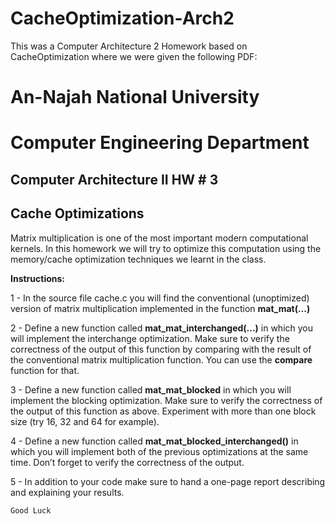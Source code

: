 # CacheOptimization-Arch2
This was a Computer Architecture 2 Homework based on CacheOptimization where we were given the following PDF:
<p align="justify">

# An-Najah	National	University

# Computer	Engineering	Department

## Computer	Architecture II HW	# 3	

## Cache	Optimizations

Matrix multiplication is one of the most important modern computational kernels. In this homework we
will try to optimize this computation using the memory/cache optimization techniques we learnt in the
class.

**Instructions:**

1 - In the source file cache.c you will find the conventional (unoptimized) version of matrix
multiplication implemented in the function **mat_mat(...)**

2 - Define a new function called **mat_mat_interchanged(...)** in which you will implement the
interchange optimization. Make sure to verify the correctness of the output of this function by
comparing with the result of the conventional matrix multiplication function. You can use the **compare**
function for that.

3 - Define a new function called **mat_mat_blocked** in which you will implement the blocking
optimization. Make sure to verify the correctness of the output of this function as above. Experiment
with more than one block size (try 16, 32 and 64 for example).

4 - Define a new function called **mat_mat_blocked_interchanged()** in which you will implement both
of the previous optimizations at the same time. Don’t forget to verify the correctness of the output.

5 - In addition to your code make sure to hand a one-page report describing and explaining your results.

```
Good Luck
```

</p>
